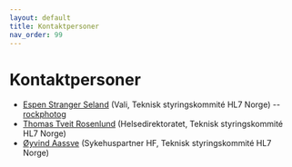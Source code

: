 ```yaml
---
layout: default
title: Kontaktpersoner
nav_order: 99
---
```


# Kontaktpersoner

* [Espen Stranger Seland](mailto:ess@vali.no) (Vali, Teknisk styringskommité HL7 Norge) -- [rockphotog](https://github.com/rockphotog)
* [Thomas Tveit Rosenlund](mailto:thomas.tveit.rosenlund@helsedir.no) (Helsedirektoratet, Teknisk styringskommité HL7 Norge)
* [Øyvind Aassve](mailto:oeyaas@sykehuspartner.no) (Sykehuspartner HF, Teknisk styringskommité HL7 Norge)  
